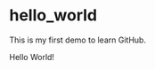 # hello_world
This is my first demo to learn GitHub.
<!DOCTYPE html>
<html lang="zh">
<head>
<meta charset="UTF-8">
<title>hello world</title>
</head>
<body>
Hello World!
</body>
